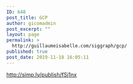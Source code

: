 ```yaml
---
ID: 648
post_title: GCP
author: gicomadmin
post_excerpt: ""
layout: page
permalink: >
  http://guillaumeisabelle.com/siggraph/gcp/
published: true
post_date: 2019-11-18 16:05:11
---
```

<!-- wp:paragraph -->

http://simp.ly/publish/fSj1nx

<!-- /wp:paragraph -->